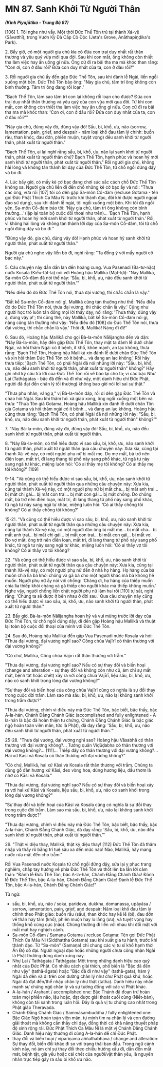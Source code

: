 # MN 87. Sanh Khởi Từ Người Thân
***(Kinh Piyajātika - Trung Bộ 87)***

[106] 1. Tôi nghe như vầy. Một thời Đức Thế Tôn trú tại thành Xá-vệ (Sāvatthī), trong Vườn Kỳ Đà Cấp Cô Độc (Jeta's Grove, Anāthapiṇḍika's Park).

2\. Bấy giờ, có một người gia chủ kia có đứa con trai duy nhất rất thân thương và yêu quý vừa mới qua đời. Sau khi con mất, ông không còn thiết tha làm việc hay ăn uống gì nữa. Ông cứ đi ra bãi tha ma mà khóc than rằng: "Con ơi, con ở đâu rồi? Đứa con duy nhất của ta, con ở đâu rồi?"

3\. Rồi người gia chủ ấy đến gặp Đức Thế Tôn, sau khi đảnh lễ Ngài, liền ngồi xuống một bên. Đức Thế Tôn bảo ông: "Này gia chủ, tâm trí ông không còn bình thường. Tâm trí ông đang rối loạn."

"Bạch Thế Tôn, làm sao tâm trí con lại không rối loạn cho được? Đứa con trai duy nhất thân thương và yêu quý của con vừa mới qua đời. Từ khi con mất, con không còn thiết tha làm việc hay ăn uống gì nữa. Con cứ đi ra bãi tha ma mà khóc than: 'Con ơi, con ở đâu rồi? Đứa con duy nhất của ta, con ở đâu rồi?'"

"Này gia chủ, đúng vậy đó, đúng vậy đó! Sầu, bi, khổ, ưu, não (sorrow, lamentation, pain, grief, and despair - năm loại khổ đau tâm lý chính: buồn rầu, than khóc, đau đớn, phiền muộn, tuyệt vọng) đều sanh khởi từ người thân, phát xuất từ người thân."

"Bạch Thế Tôn, ai lại nghĩ rằng sầu, bi, khổ, ưu, não lại sanh khởi từ người thân, phát xuất từ người thân chứ? Bạch Thế Tôn, hạnh phúc và hoan hỷ mới sanh khởi từ người thân, phát xuất từ người thân." Rồi người gia chủ, không hài lòng và không tán thành lời dạy của Đức Thế Tôn, từ chỗ ngồi đứng dậy và bỏ đi.

4\. Lúc bấy giờ, có mấy kẻ cờ bạc đang chơi súc sắc cách chỗ Đức Thế Tôn không xa. Người gia chủ liền đi đến chỗ những kẻ cờ bạc ấy và nói: "Thưa các ông, vừa rồi [107] tôi có đến gặp Sa-môn Cồ-đàm (recluse Gotama - tên gọi Đức Phật Thích Ca Mâu Ni trước khi thành đạo, đôi khi được người ngoại đạo sử dụng), sau khi đảnh lễ ngài, tôi ngồi xuống một bên. Khi tôi đã ngồi yên, Sa-môn Cồ-đàm bảo tôi: 'Này gia chủ, tâm trí ông không còn bình thường...' (lặp lại toàn bộ cuộc đối thoại như trên)... 'Bạch Thế Tôn, hạnh phúc và hoan hỷ mới sanh khởi từ người thân, phát xuất từ người thân.' Rồi, vì không hài lòng và không tán thành lời dạy của Sa-môn Cồ-đàm, tôi từ chỗ ngồi đứng dậy và bỏ đi."

"Đúng vậy đó, gia chủ, đúng vậy đó! Hạnh phúc và hoan hỷ sanh khởi từ người thân, phát xuất từ người thân."

Người gia chủ nghe vậy liền bỏ đi, nghĩ rằng: "Ta đồng ý với mấy người cờ bạc này."

5\. Câu chuyện này dần dần lan đến hoàng cung. Vua Pasenadi (Ba-tư-nặc) nước Kosala (Kiều-tát-la) nói với Hoàng hậu Mallikā (Mạt-lợi): "Này Mallikā, Sa-môn Cồ-đàm đã nói thế này: 'Sầu, bi, khổ, ưu, não đều sanh khởi từ người thân, phát xuất từ người thân.'"

"Nếu điều đó do Đức Thế Tôn nói, thưa đại vương, thì chắc chắn là vậy."

"Bất kể Sa-môn Cồ-đàm nói gì, Mallikā cũng tán thưởng như thế: 'Nếu điều đó do Đức Thế Tôn nói, thưa đại vương, thì chắc chắn là vậy.' Cũng như người học trò luôn tán đồng mọi lời thầy dạy, nói rằng: 'Thưa thầy, đúng vậy ạ, đúng vậy ạ!'; thì cũng thế, này Mallikā, bất kể Sa-môn Cồ-đàm nói gì, nàng cũng tán thưởng như vậy: 'Nếu điều đó [108] do Đức Thế Tôn nói, thưa đại vương, thì chắc chắn là vậy.' Thôi đi, Mallikā! Nàng đi đi!"

6\. Sau đó, Hoàng hậu Mallikā cho gọi Bà-la-môn Nālijangha đến và dặn: "Này Bà-la-môn, hãy đến gặp Đức Thế Tôn, thay mặt ta đảnh lễ dưới chân Ngài, và hỏi thăm Ngài có ít bệnh, ít khổ, khỏe mạnh, an lạc không, thưa rằng: 'Bạch Thế Tôn, Hoàng hậu Mallikā xin đảnh lễ dưới chân Đức Thế Tôn và xin hỏi thăm Đức Thế Tôn có ít bệnh... và đang an lạc không.' Rồi hãy thưa tiếp: 'Bạch Thế Tôn, có phải Ngài đã nói những lời này: "Sầu, bi, khổ, ưu, não đều sanh khởi từ người thân, phát xuất từ người thân" không?' Hãy ghi nhớ kỹ câu trả lời của Đức Thế Tôn rồi về báo lại cho ta; vì các bậc Như Lai (Tathāgatas - bậc đã đến và đi như vậy, một danh hiệu chỉ Đức Phật, người đã đạt đến chân lý tối thượng) không bao giờ nói lời sai sự thật."

"Thưa phu nhân, vâng ạ," vị Bà-la-môn đáp, rồi đi đến gặp Đức Thế Tôn và chào hỏi Ngài. Sau khi thăm hỏi xã giao xong, ông ngồi xuống một bên và thưa: "Thưa Tôn giả Gotama, Hoàng hậu Mallikā xin đảnh lễ dưới chân Tôn giả Gotama và hỏi thăm ngài có ít bệnh... và đang an lạc không. Hoàng hậu cũng thưa rằng: 'Bạch Thế Tôn, có phải Ngài đã nói những lời này: "Sầu, bi, khổ, ưu, não đều sanh khởi từ người thân, phát xuất từ người thân" không?'"

7\. "Này Bà-la-môn, đúng vậy đó, đúng vậy đó! Sầu, bi, khổ, ưu, não đều sanh khởi từ người thân, phát xuất từ người thân.

8\. "Này Bà-la-môn, có thể hiểu được vì sao sầu, bi, khổ, ưu, não sanh khởi từ người thân, phát xuất từ người thân qua câu chuyện này: Xưa kia, cũng tại thành Xá-vệ này, có một người phụ nữ bị mất mẹ. Do mẹ mất, bà trở nên điên loạn, mất trí, đi lang thang từ phố này sang phố khác, từ ngã tư này sang ngã tư khác, miệng luôn hỏi: 'Có ai thấy mẹ tôi không? Có ai thấy mẹ tôi không?' [109]

9-14. "Và cũng có thể hiểu được vì sao sầu, bi, khổ, ưu, não sanh khởi từ người thân, phát xuất từ người thân qua những câu chuyện này: Xưa kia, cũng tại thành Xá-vệ này, có một người phụ nữ bị mất cha... bị mất anh trai... bị mất chị gái... bị mất con trai... bị mất con gái... bị mất chồng. Do chồng mất, bà trở nên điên loạn, mất trí, đi lang thang từ phố này sang phố khác, từ ngã tư này sang ngã tư khác, miệng luôn hỏi: 'Có ai thấy chồng tôi không? Có ai thấy chồng tôi không?'

15-21. "Và cũng có thể hiểu được vì sao sầu, bi, khổ, ưu, não sanh khởi từ người thân, phát xuất từ người thân qua những câu chuyện này: Xưa kia, cũng tại thành Xá-vệ này, có một người đàn ông bị mất mẹ... bị mất cha... bị mất anh trai... bị mất chị gái... bị mất con trai... bị mất con gái... bị mất vợ. Do vợ mất, ông trở nên điên loạn, mất trí, đi lang thang từ phố này sang phố khác, từ ngã tư này sang ngã tư khác, miệng luôn hỏi: 'Có ai thấy vợ tôi không? Có ai thấy vợ tôi không?'

22\. "Và cũng có thể hiểu được vì sao sầu, bi, khổ, ưu, não sanh khởi từ người thân, phát xuất từ người thân qua câu chuyện này: Xưa kia, cũng tại thành Xá-vệ này, có một người phụ nữ đến ở nhà họ hàng. Họ hàng của bà muốn chia lìa bà khỏi chồng và gả bà cho một người khác mà bà không hề muốn. Người phụ nữ ấy nói với chồng: 'Chàng ơi, họ hàng của thiếp muốn chia lìa thiếp khỏi chàng và gả thiếp cho người khác mà thiếp không muốn.' Nghe vậy, người chồng liền chặt người phụ nữ làm hai rồi [110] tự sát, nghĩ rằng: 'Chúng ta sẽ được ở bên nhau ở đời sau.' Qua câu chuyện này cũng có thể hiểu được vì sao sầu, bi, khổ, ưu, não sanh khởi từ người thân, phát xuất từ người thân."

23\. Bấy giờ, Bà-la-môn Nālijangha hoan hỷ và vui mừng trước lời dạy của Đức Thế Tôn, từ chỗ ngồi đứng dậy, đi đến gặp Hoàng hậu Mallikā và thuật lại toàn bộ cuộc đối thoại của mình với Đức Thế Tôn.

24\. Sau đó, Hoàng hậu Mallikā đến gặp Vua Pasenadi nước Kosala và hỏi: "Thưa đại vương, đại vương nghĩ sao? Công chúa Vajīrī có thân thương với đại vương không?"

"Có chứ, Mallikā, Công chúa Vajīrī rất thân thương với trẫm."

"Thưa đại vương, đại vương nghĩ sao? Nếu có sự thay đổi và biến hoại (change and alteration - sự thay đổi và không còn như cũ, ám chỉ sự mất mát, bệnh tật hoặc chết) xảy ra với công chúa Vajīrī, liệu sầu, bi, khổ, ưu, não có sanh khởi trong lòng đại vương không?"

"Sự thay đổi và biến hoại của công chúa Vajīrī cũng có nghĩa là sự đổi thay trong cuộc đời trẫm. Làm sao mà sầu, bi, khổ, ưu, não lại không sanh khởi trong trẫm được?"

"Thưa đại vương, chính vì điều này mà Đức Thế Tôn, bậc biết, bậc thấy, bậc A-la-hán, Chánh Đẳng Chánh Giác (accomplished and fully enlightened - A-la-hán là bậc đã hoàn thiện tu chứng, Chánh Đẳng Chánh Giác là bậc giác ngộ hoàn toàn viên mãn, tức là Phật), đã dạy rằng: 'Sầu, bi, khổ, ưu, não đều sanh khởi từ người thân, phát xuất từ người thân.'"

25-28. "Thưa đại vương, đại vương nghĩ sao? Hoàng hậu Vāsabhā có thân thương với đại vương không?... Tướng quân Viḍūḍabha có thân thương với đại vương không?... [111]... Thiếp đây có thân thương với đại vương không?... Hai xứ Kāsi và Kosala có thân thương với đại vương không?"

"Có chứ, Mallikā, hai xứ Kāsi và Kosala rất thân thương với trẫm. Chúng ta dùng gỗ đàn hương xứ Kāsi, đeo vòng hoa, dùng hương liệu, dầu thơm là nhờ có Kāsi và Kosala."

"Thưa đại vương, đại vương nghĩ sao? Nếu có sự thay đổi và biến hoại xảy ra với hai xứ Kāsi và Kosala, liệu sầu, bi, khổ, ưu, não có sanh khởi trong lòng đại vương không?"

"Sự thay đổi và biến hoại của Kāsi và Kosala cũng có nghĩa là sự đổi thay trong cuộc đời trẫm. Làm sao mà sầu, bi, khổ, ưu, não lại không sanh khởi trong trẫm được?"

"Thưa đại vương, chính vì điều này mà Đức Thế Tôn, bậc biết, bậc thấy, bậc A-la-hán, Chánh Đẳng Chánh Giác, đã dạy rằng: 'Sầu, bi, khổ, ưu, não đều sanh khởi từ người thân, phát xuất từ người thân.'"

29\. "Thật vi diệu thay, Mallikā, thật kỳ diệu thay! [112] Đức Thế Tôn đã thâm nhập và thấy rõ bằng trí tuệ sâu xa đến mức nào! Nào, Mallikā, hãy mang nước rửa mặt đến cho trẫm."

Rồi Vua Pasenadi nước Kosala từ chỗ ngồi đứng dậy, sửa lại y phục trang nghiêm, chắp tay hướng về phía Đức Thế Tôn và thốt lên ba lần lời cảm thán: "Đảnh lễ Đức Thế Tôn, bậc A-la-hán, Chánh Đẳng Chánh Giác! Đảnh lễ Đức Thế Tôn, bậc A-la-hán, Chánh Đẳng Chánh Giác! Đảnh lễ Đức Thế Tôn, bậc A-la-hán, Chánh Đẳng Chánh Giác!"

<!--pg-->
Từ ngữ:
- sầu, bi, khổ, ưu, não / soka, parideva, dukkha, domanassa, upāyāsa / sorrow, lamentation, pain, grief, and despair: Năm loại khổ đau tâm lý chính theo Phật giáo: buồn rầu (sầu), than khóc hay kể lể (bi), đau đớn về thân hay tâm (khổ), phiền muộn hay lo lắng (ưu), và tuyệt vọng hay thống khổ cùng cực (não). Chúng thường đi liền với nhau khi đối mặt với mất mát hay nghịch cảnh.
- Sa-môn Cồ-đàm / Samaṇa Gotama / recluse Gotama: Tên gọi Đức Phật Thích Ca Mâu Ni (Siddhattha Gotama) sau khi xuất gia tu hành, trước khi thành đạo. Từ "Sa-môn" (Samaṇa) chỉ chung các vị tu sĩ khổ hạnh thời Ấn Độ cổ đại. Người ngoại đạo hoặc những người chưa công nhận Ngài là Phật thường dùng danh xưng này.
- Như Lai / Tathāgata / Tathāgata: Một trong những danh hiệu cao quý nhất của Đức Phật. Có nhiều cách giải thích, phổ biến là "Bậc đã đến như vậy" (tathā-āgata) hoặc "Bậc đã đi như vậy" (tathā-gata), hàm ý Ngài đã đến và đi trên con đường chân lý như chư Phật quá khứ, hoặc Ngài đã đạt đến/thể nhập chân lý như thật (tatha). Danh hiệu này nhấn mạnh sự chứng ngộ chân lý và sự tương đồng với các vị Phật khác.
- A-la-hán / Arahant / accomplished one: Bậc Thánh đã đoạn trừ hoàn toàn mọi phiền não, lậu hoặc, đạt được giải thoát cuối cùng (Niết-bàn), không còn tái sanh trong luân hồi. Đây là quả vị tu chứng cao nhất trong Phật giáo Theravada.
- Chánh Đẳng Chánh Giác / Sammāsambuddha / fully enlightened one: Bậc Giác Ngộ hoàn toàn viên mãn, tự mình tìm ra chân lý và con đường giải thoát mà không cần thầy chỉ dạy, đồng thời có khả năng thuyết pháp độ sinh rộng rãi. Đức Phật Thích Ca Mâu Ni là một vị Chánh Đẳng Chánh Giác. Danh hiệu này thường đi cùng A-la-hán để chỉ Đức Phật.
- thay đổi và biến hoại / vipariṇāma aññathābhāva / change and alteration: Sự thay đổi, biến đổi khác đi so với trạng thái ban đầu. Trong ngữ cảnh kinh này, nó ám chỉ sự thay đổi theo chiều hướng xấu đi, dẫn đến mất mát, bệnh tật, già yếu hoặc cái chết của người/vật thân yêu, là nguyên nhân trực tiếp gây ra sầu bi khổ ưu não.